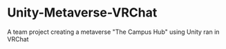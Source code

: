 # Unity-Metaverse-VRChat
A team project creating a metaverse "The Campus Hub" using Unity ran in VRChat 
